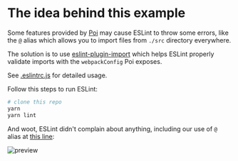 # The idea behind this example

Some features provided by [Poi](https://github.com/egoist/poi) may cause ESLint to throw some errors, like the [`@`](https://poi.js.org/#/recipes/resolve-modules) alias which allows you to import files from `./src` directory everywhere.

The solution is to use [eslint-plugin-import](https://github.com/benmosher/eslint-plugin-import) which helps ESLint properly validate imports with the `webpackConfig` Poi exposes.

See [.eslintrc.js](./.eslintrc.js) for detailed usage.

Follow this steps to run ESLint:

```bash
# clone this repo
yarn
yarn lint
```

And woot, ESLint didn't complain about anything, including our use of `@` alias at [this line](./src/index.js#L2):

![preview](https://i.loli.net/2017/12/14/5a31f782ea8a8.png)